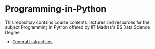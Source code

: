# Programming-in-Python
This repository contains course contents, lectures and resources for the subject Programming in Python offered by IIT Madras's BS Data Science Degree

- [General Instructions](Learning-Strategy.md)